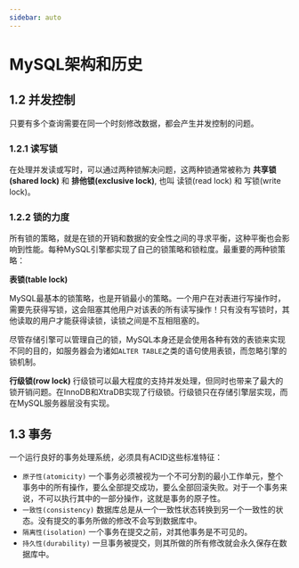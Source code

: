 ```yaml
---
sidebar: auto
---
```


# MySQL架构和历史
## 1.2 并发控制
只要有多个查询需要在同一个时刻修改数据，都会产生并发控制的问题。

### 1.2.1 读写锁
在处理并发读或写时，可以通过两种锁解决问题，这两种锁通常被称为 **共享锁(shared lock)** 和 **排他锁(exclusive lock)**, 也叫 读锁(read lock) 和 写锁(write lock)。

### 1.2.2 锁的力度
所有锁的策略，就是在锁的开销和数据的安全性之间的寻求平衡，这种平衡也会影响到性能。每种MySQL引擎都实现了自己的锁策略和锁粒度。最重要的两种锁策略：

**表锁(table lock)**

MySQL最基本的锁策略，也是开销最小的策略。一个用户在对表进行写操作时，需要先获得写锁，这会阻塞其他用户对该表的所有读写操作！只有没有写锁时，其他读取的用户才能获得读锁，读锁之间是不互相阻塞的。

尽管存储引擎可以管理自己的锁，MySQL本身还是会使用各种有效的表锁来实现不同的目的，如服务器会为诸如`ALTER TABLE`之类的语句使用表锁，而忽略引擎的锁机制。

**行级锁(row lock)**
行级锁可以最大程度的支持并发处理，但同时也带来了最大的锁开销问题。在InnoDB和XtraDB实现了行级锁。行级锁只在存储引擎层实现，而在MySQL服务器层没有实现。

## 1.3 事务
一个运行良好的事务处理系统，必须具有ACID这些标准特征：
- `原子性(atomicity)` 一个事务必须被视为一个不可分割的最小工作单元，整个事务中的所有操作，要么全部提交成功，要么全部回滚失败。对于一个事务来说，不可以执行其中的一部分操作，这就是事务的原子性。
- `一致性(consistency)`   数据库总是从一个一致性状态转换到另一个一致性的状态。没有提交的事务所做的修改不会写到数据库中。
- `隔离性(isolation)`   一个事务在提交之前，对其他事务是不可见的。
- `持久性(durability)`  一旦事务被提交，则其所做的所有修改就会永久保存在数据库中。

